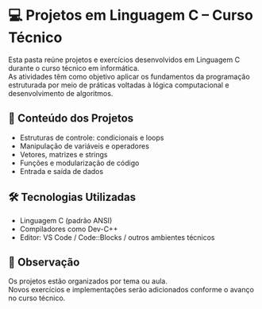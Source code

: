 # 💻 Projetos em Linguagem C – Curso Técnico

Esta pasta reúne projetos e exercícios desenvolvidos em Linguagem C durante o curso técnico em informática.  
As atividades têm como objetivo aplicar os fundamentos da programação estruturada por meio de práticas voltadas à lógica computacional e desenvolvimento de algoritmos.

## 🧠 Conteúdo dos Projetos

- Estruturas de controle: condicionais e loops
- Manipulação de variáveis e operadores
- Vetores, matrizes e strings
- Funções e modularização de código
- Entrada e saída de dados

## 🛠️ Tecnologias Utilizadas

- Linguagem C (padrão ANSI)
- Compiladores como Dev-C++
- Editor: VS Code / Code::Blocks / outros ambientes técnicos

## 📌 Observação

Os projetos estão organizados por tema ou aula.  
Novos exercícios e implementações serão adicionados conforme o avanço no curso técnico.
